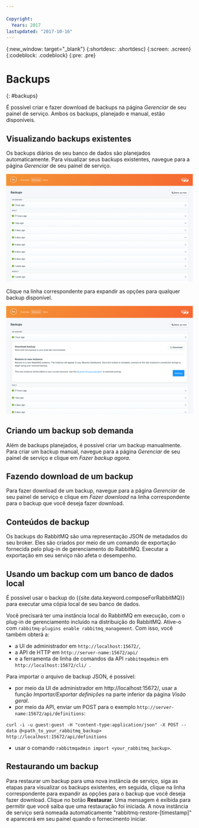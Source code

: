```yaml
---

Copyright:
  Years: 2017
lastupdated: "2017-10-16"
---
```


{:new_window: target="_blank"}
{:shortdesc: .shortdesc}
{:screen: .screen}
{:codeblock: .codeblock}
{:pre: .pre}

# Backups
{: #backups}

É possível criar e fazer download de backups na página *Gerenciar* de seu painel de serviço. Ambos os backups, planejado e manual, estão disponíveis.

## Visualizando backups existentes

Os backups diários de seu banco de dados são planejados automaticamente. Para visualizar seus backups existentes, navegue para a página *Gerenciar* de seu painel de serviço. 

![Backups](./images/rabbitmq-backups-show.png "A list of backups in the service dashboard")

Clique na linha correspondente para expandir as opções para qualquer backup disponível.

![Backup Options](./images/rabbitmq-backups-options.png "Options for a backup.") 

## Criando um backup sob demanda

Além de backups planejados, é possível criar um backup manualmente. Para criar um backup manual, navegue para a página *Gerenciar* de seu painel de serviço e clique em *Fazer backup agora*.

## Fazendo download de um backup

Para fazer download de um backup, navegue para a página *Gerenciar* de seu painel de serviço e clique em *Fazer download* na linha correspondente para o backup que você deseja fazer download.

## Conteúdos de backup

Os backups do RabbitMQ são uma representação JSON de metadados do seu broker. Eles são criados por meio de um comando de exportação fornecida pelo plug-in de gerenciamento do RabbitMQ. Executar a exportação em seu serviço não afeta o desempenho.

## Usando um backup com um banco de dados local

É possível usar o backup do {{site.data.keyword.composeForRabbitMQ}} para executar uma cópia local de seu banco de dados.

Você precisará ter uma instância local do RabbitMQ em execução, com o plug-in de gerenciamento incluído na distribuição do RabbitMQ. Ative-o com `rabbitmq-plugins enable rabbitmq_management`. Com isso, você também obterá a:

* a UI de administrador em `http://localhost:15672/`,
* a API de HTTP em `http://server-name:15672/api/`
* e a ferramenta de linha de comandos da API `rabbitmqadmin` em `http://localhost:15672/cli/ `.

Para importar o arquivo de backup JSON, é possível:

* por meio da UI de administrador em http://localhost:15672/, usar a função _Importar/Exportar definições_ na parte inferior da página _Visão geral_.
* por meio da API, enviar um POST para o exemplo `http://server-name:15672/api/definitions`:
```http
curl -i -u guest:guest -H "content-type:application/json" -X POST --data @<path_to_your_rabbitmq_backup> http://localhost:15672/api/definitions
```
* usar o comando `rabbitmqadmin import <your_rabbitmq_backup>`.

## Restaurando um backup

Para restaurar um backup para uma nova instância de serviço, siga as etapas para visualizar os backups existentes, em seguida, clique na linha correspondente para expandir as opções para o backup que você deseja fazer download. Clique no botão **Restaurar**. Uma mensagem é exibida para permitir que você saiba que uma restauração foi iniciada. A nova instância de serviço será nomeada automaticamente "rabbitmq-restore-[timestamp]" e aparecerá em seu painel quando o fornecimento iniciar.

